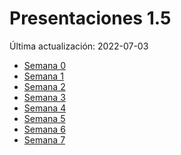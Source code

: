 Presentaciones 1.5
================
Última actualización: 2022-07-03

-   [Semana 0](https://www.midd.jvcasillas.com/slides/0/)
-   [Semana 1](https://www.midd.jvcasillas.com/slides/1/)
-   [Semana 2](https://www.midd.jvcasillas.com/slides/2/)
-   [Semana 3](https://www.midd.jvcasillas.com/slides/3/)
-   [Semana 4](https://www.midd.jvcasillas.com/slides/4/)
-   [Semana 5](https://www.midd.jvcasillas.com/slides/5/)
-   [Semana 6](https://www.midd.jvcasillas.com/slides/6/)
-   [Semana 7](https://www.midd.jvcasillas.com/slides/7/)
